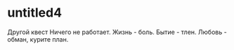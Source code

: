 # untitled4
Другой квест
Ничего не работает. Жизнь - боль. Бытие - тлен. Любовь - обман, курите план.
